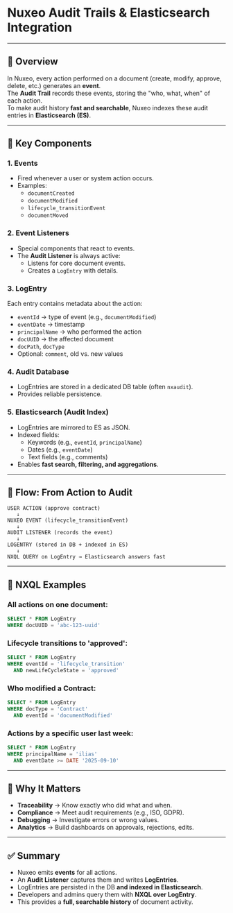 # Nuxeo Audit Trails & Elasticsearch Integration

---

## 🔹 Overview
In Nuxeo, every action performed on a document (create, modify, approve, delete, etc.) generates an **event**.  
The **Audit Trail** records these events, storing the "who, what, when" of each action.  
To make audit history **fast and searchable**, Nuxeo indexes these audit entries in **Elasticsearch (ES)**.

---

## 🔹 Key Components

### 1. **Events**
- Fired whenever a user or system action occurs.
- Examples:
  - `documentCreated`
  - `documentModified`
  - `lifecycle_transitionEvent`
  - `documentMoved`

### 2. **Event Listeners**
- Special components that react to events.
- The **Audit Listener** is always active:
  - Listens for core document events.
  - Creates a `LogEntry` with details.

### 3. **LogEntry**
Each entry contains metadata about the action:
- `eventId` → type of event (e.g., `documentModified`)
- `eventDate` → timestamp
- `principalName` → who performed the action
- `docUUID` → the affected document
- `docPath`, `docType`
- Optional: `comment`, old vs. new values

### 4. **Audit Database**
- LogEntries are stored in a dedicated DB table (often `nxaudit`).
- Provides reliable persistence.

### 5. **Elasticsearch (Audit Index)**
- LogEntries are mirrored to ES as JSON.
- Indexed fields:
  - Keywords (e.g., `eventId`, `principalName`)
  - Dates (e.g., `eventDate`)
  - Text fields (e.g., comments)
- Enables **fast search, filtering, and aggregations**.

---

## 🔹 Flow: From Action to Audit

```text
USER ACTION (approve contract)
   ↓
NUXEO EVENT (lifecycle_transitionEvent)
   ↓
AUDIT LISTENER (records the event)
   ↓
LOGENTRY (stored in DB + indexed in ES)
   ↓
NXQL QUERY on LogEntry → Elasticsearch answers fast
```

---

## 🔹 NXQL Examples

### All actions on one document:
```sql
SELECT * FROM LogEntry
WHERE docUUID = 'abc-123-uuid'
```

### Lifecycle transitions to 'approved':
```sql
SELECT * FROM LogEntry
WHERE eventId = 'lifecycle_transition'
  AND newLifeCycleState = 'approved'
```

### Who modified a Contract:
```sql
SELECT * FROM LogEntry
WHERE docType = 'Contract'
  AND eventId = 'documentModified'
```

### Actions by a specific user last week:
```sql
SELECT * FROM LogEntry
WHERE principalName = 'ilias'
  AND eventDate >= DATE '2025-09-10'
```

---

## 🔹 Why It Matters
- **Traceability** → Know exactly who did what and when.
- **Compliance** → Meet audit requirements (e.g., ISO, GDPR).
- **Debugging** → Investigate errors or wrong values.
- **Analytics** → Build dashboards on approvals, rejections, edits.

---

## ✅ Summary
- Nuxeo emits **events** for all actions.  
- An **Audit Listener** captures them and writes **LogEntries**.  
- LogEntries are persisted in the DB **and indexed in Elasticsearch**.  
- Developers and admins query them with **NXQL over LogEntry**.  
- This provides a **full, searchable history** of document activity.
